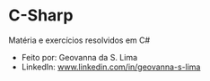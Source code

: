 # C-Sharp

Matéria e exercícios resolvidos em C#
* Feito por: Geovanna da S. Lima
* LinkedIn: www.linkedin.com/in/geovanna-s-lima
